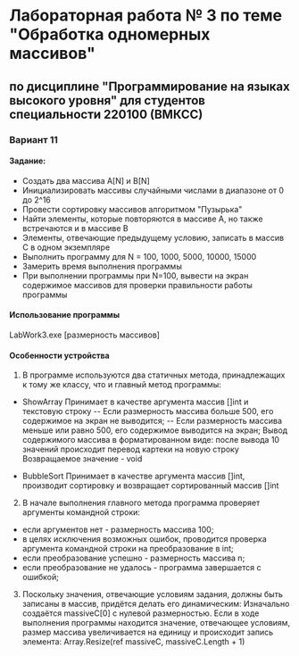 # Лабораторная работа № 3 по теме "Обработка одномерных массивов"

## по дисциплине "Программирование на языках высокого уровня" для студентов специальности 220100 (ВМКСС)

### Вариант 11


#### Задание:

- Создать два массива A[N] и B[N]
- Инициализировать массивы случайными числами в диапазоне от 0 до 2^16
- Провести сортировку массивов алгоритмом "Пузырька"
- Найти элементы, которые повторяются в массиве A, но также встречаются и в массиве B
- Элементы, отвечающие предыдущему условию, записать в массив C в одном экземпляре
- Выполнить программу для N = 100, 1000, 5000, 10000, 15000 
- Замерить время выполнения программы
- При выполнении программы при N=100, вывести на экран содержимое массивов для проверки правильности работы программы

#### Использование программы
LabWork3.exe [размерность массивов]

#### Особенности устройства
1. В программе используются два статичных метода, принадлежащих к тому же классу, что и главный метод программы:

- ShowArray
Принимает в качестве аргумента массив []int и текстовую строку
-- Если размерность массива больше 500, его содержимое на экран не выводится;
-- Если размерность массива меньше или равно 500, его содержимое выводится на экран;
Вывод содержимого массива в форматированном виде: после вывода 10 значений происходит перевод картеки на новую строку
Возвращаемое значение - void

- BubbleSort
Принимает в качестве аргумента массив []int, производит сортировку и возвращает сортированный массив []int

2. В начале выполнения главного метода программа проверяет аргументы командной строки:
- если аргументов нет - размерность массива 100;
- в целях исключения возможных ошибок, проводится проверка аргумента командной строки на преобразование в int;
- если преобразование успешно - размерность массива n;
- если преобразование не удалось - программа завершается с ошибкой;

3. Поскольку значения, отвечающие условиям задания, должны быть записаны в массив, придётся делать его динамическим:
Изначально создаётся massiveC[0] с нулевой размерностью.
Если в ходе выполнения программы находится значение, отвечающее условиям, размер массива увеличивается на единицу и происходит
запись элемента:
    Array.Resize(ref massiveC, massiveC.Length + 1)
